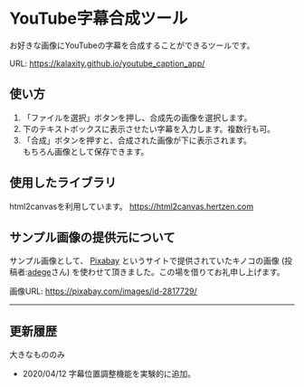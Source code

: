 # YouTube字幕合成ツール
お好きな画像にYouTubeの字幕を合成することができるツールです。

URL: https://kalaxity.github.io/youtube_caption_app/ 


## 使い方
1. 「ファイルを選択」ボタンを押し、合成先の画像を選択します。
2. 下のテキストボックスに表示させたい字幕を入力します。複数行も可。
3. 「合成」ボタンを押すと、合成された画像が下に表示されます。  
もちろん画像として保存できます。


## 使用したライブラリ
html2canvasを利用しています。
https://html2canvas.hertzen.com


## サンプル画像の提供元について
サンプル画像として、
<a href="https://pixabay.com/ja/?utm_source=link-attribution&amp;utm_medium=referral&amp;utm_campaign=image&amp;utm_content=2817729">Pixabay</a>
というサイトで提供されていたキノコの画像
(投稿者:<a href="https://pixabay.com/ja/users/adege-4994132/?utm_source=link-attribution&amp;utm_medium=referral&amp;utm_campaign=image&amp;utm_content=2817729">adege</a>さん)
を使わせて頂きました。この場を借りてお礼申し上げます。

画像URL: https://pixabay.com/images/id-2817729/

---

## 更新履歴
大きなもののみ

- 2020/04/12 字幕位置調整機能を実験的に追加。

